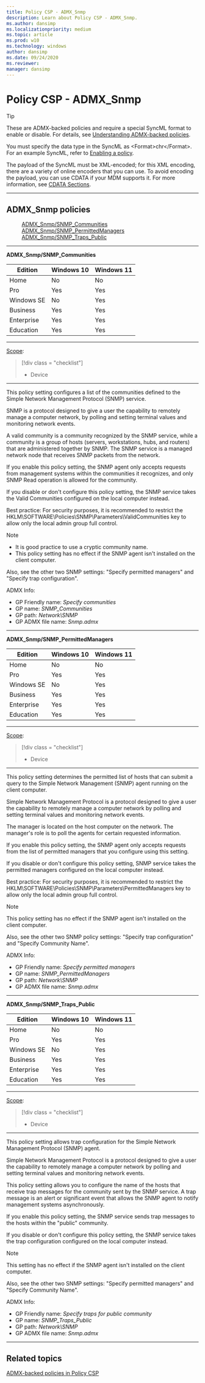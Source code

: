 ```yaml
---
title: Policy CSP - ADMX_Snmp
description: Learn about Policy CSP - ADMX_Snmp.
ms.author: dansimp
ms.localizationpriority: medium
ms.topic: article
ms.prod: w10
ms.technology: windows
author: dansimp
ms.date: 09/24/2020
ms.reviewer: 
manager: dansimp
---
```


# Policy CSP - ADMX_Snmp
> [!TIP]
> These are ADMX-backed policies and require a special SyncML format to enable or disable. For details, see [Understanding ADMX-backed policies](./understanding-admx-backed-policies.md).
> 
> You must specify the data type in the SyncML as &lt;Format&gt;chr&lt;/Format&gt;. For an example SyncML, refer to [Enabling a policy](./understanding-admx-backed-policies.md#enabling-a-policy).
> 
> The payload of the SyncML must be XML-encoded; for this XML encoding, there are a variety of online encoders that you can use. To avoid encoding the payload, you can use CDATA if your MDM supports it. For more information, see [CDATA Sections](http://www.w3.org/TR/REC-xml/#sec-cdata-sect).

<hr/>

<!--Policies-->
## ADMX_Snmp policies  

<dl>
  <dd>
    <a href="#admx-snmp-snmp-communities">ADMX_Snmp/SNMP_Communities</a>
  </dd>
  <dd>
    <a href="#admx-snmp-snmp-permittedmanagers">ADMX_Snmp/SNMP_PermittedManagers</a>
  </dd>
  <dd>
    <a href="#admx-snmp-snmp-traps-public">ADMX_Snmp/SNMP_Traps_Public</a>
  </dd>
</dl>


<hr/>

<!--Policy-->
<a href="" id="admx-snmp-snmp-communities"></a>**ADMX_Snmp/SNMP_Communities**  

<!--SupportedSKUs-->

|Edition|Windows 10|Windows 11|
|--- |--- |--- |
|Home|No|No|
|Pro|Yes|Yes|
|Windows SE|No|Yes|
|Business|Yes|Yes|
|Enterprise|Yes|Yes|
|Education|Yes|Yes|

<!--/SupportedSKUs-->
<hr/>

<!--Scope-->
[Scope](./policy-configuration-service-provider.md#policy-scope):

> [!div class = "checklist"]
> * Device

<hr/>

<!--/Scope-->
<!--Description-->
This policy setting configures a list of the communities defined to the Simple Network Management Protocol (SNMP) service.

SNMP is a protocol designed to give a user the capability to remotely manage a computer network, by polling and setting terminal values and monitoring network events.

A valid community is a community recognized by the SNMP service, while a community is a group of hosts (servers, workstations, hubs, and routers) that are administered together by SNMP. The SNMP service is a managed network node that receives SNMP packets from the network.

If you enable this policy setting, the SNMP agent only accepts requests from management systems within the communities it recognizes, and only SNMP Read operation is allowed for the community.

If you disable or don't configure this policy setting, the SNMP service takes the Valid Communities configured on the local computer instead.

Best practice: For security purposes, it is recommended to restrict the HKLM\SOFTWARE\Policies\SNMP\Parameters\ValidCommunities key to allow only the local admin group full control.

> [!NOTE]
> - It is good practice to use a cryptic community name.
> - This policy setting has no effect if the SNMP agent isn't installed on the client computer.

Also, see the other two SNMP settings: "Specify permitted managers" and "Specify trap configuration".

<!--/Description-->


<!--ADMXBacked-->
ADMX Info:  
-   GP Friendly name: *Specify communities*
-   GP name: *SNMP_Communities*
-   GP path: *Network\SNMP*
-   GP ADMX file name: *Snmp.admx*

<!--/ADMXBacked-->
<!--/Policy-->
<hr/>

<!--Policy-->
<a href="" id="admx-snmp-snmp-permittedmanagers"></a>**ADMX_Snmp/SNMP_PermittedManagers**  

<!--SupportedSKUs-->

|Edition|Windows 10|Windows 11|
|--- |--- |--- |
|Home|No|No|
|Pro|Yes|Yes|
|Windows SE|No|Yes|
|Business|Yes|Yes|
|Enterprise|Yes|Yes|
|Education|Yes|Yes|

<!--/SupportedSKUs-->
<hr/>

<!--Scope-->
[Scope](./policy-configuration-service-provider.md#policy-scope):

> [!div class = "checklist"]
> * Device

<hr/>

<!--/Scope-->
<!--Description-->
This policy setting determines the permitted list of hosts that can submit a query to the Simple Network Management (SNMP) agent running on the client computer.

Simple Network Management Protocol is a protocol designed to give a user the capability to remotely manage a computer network by polling and setting terminal values and monitoring network events.

The manager is located on the host computer on the network. The manager's role is to poll the agents for certain requested information.

If you enable this policy setting, the SNMP agent only accepts requests from the list of permitted managers that you configure using this setting.

If you disable or don't configure this policy setting, SNMP service takes the permitted managers configured on the local computer instead.

Best practice: For security purposes, it is recommended to restrict the HKLM\SOFTWARE\Policies\SNMP\Parameters\PermittedManagers key to allow only the local admin group full control.

> [!NOTE]
> This policy setting has no effect if the SNMP agent isn't installed on the client computer.

Also, see the other two SNMP policy settings: "Specify trap configuration" and "Specify Community Name".

<!--/Description-->


<!--ADMXBacked-->
ADMX Info:  
-   GP Friendly name: *Specify permitted managers*
-   GP name: *SNMP_PermittedManagers*
-   GP path: *Network\SNMP*
-   GP ADMX file name: *Snmp.admx*

<!--/ADMXBacked-->
<!--/Policy-->
<hr/>

<!--Policy-->
<a href="" id="admx-snmp-snmp-traps-public"></a>**ADMX_Snmp/SNMP_Traps_Public**  

<!--SupportedSKUs-->

|Edition|Windows 10|Windows 11|
|--- |--- |--- |
|Home|No|No|
|Pro|Yes|Yes|
|Windows SE|No|Yes|
|Business|Yes|Yes|
|Enterprise|Yes|Yes|
|Education|Yes|Yes|

<!--/SupportedSKUs-->
<hr/>

<!--Scope-->
[Scope](./policy-configuration-service-provider.md#policy-scope):

> [!div class = "checklist"]
> * Device

<hr/>

<!--/Scope-->
<!--Description-->
This policy setting allows trap configuration for the Simple Network Management Protocol (SNMP) agent.

Simple Network Management Protocol is a protocol designed to give a user the capability to remotely manage a computer network by polling and setting terminal values and monitoring network events.

This policy setting allows you to configure the name of the hosts that receive trap messages for the community sent by the SNMP service. A trap message is an alert or significant event that allows the SNMP agent to notify management systems asynchronously.

If you enable this policy setting, the SNMP service sends trap messages to the hosts within the "public" community.

If you disable or don't configure this policy setting, the SNMP service takes the trap configuration configured on the local computer instead.

> [!NOTE]
> This setting has no effect if the SNMP agent isn't installed on the client computer.

Also, see the other two SNMP settings: "Specify permitted managers" and "Specify Community Name".

<!--/Description-->


<!--ADMXBacked-->
ADMX Info:  
-   GP Friendly name: *Specify traps for public community*
-   GP name: *SNMP_Traps_Public*
-   GP path: *Network\SNMP*
-   GP ADMX file name: *Snmp.admx*

<!--/ADMXBacked-->
<!--/Policy-->
<hr/>



<!--/Policies-->

## Related topics

[ADMX-backed policies in Policy CSP](./policies-in-policy-csp-admx-backed.md)

